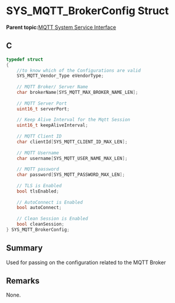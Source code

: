 # SYS\_MQTT\_BrokerConfig Struct

**Parent topic:**[MQTT System Service Interface](GUID-B5FCF623-E7FF-4626-AA04-20BCC3916E44.md)

## C

```c
typedef struct
{
    //to know which of the Configurations are valid
    SYS_MQTT_Vendor_Type eVendorType;
    
    // MQTT Broker/ Server Name
    char brokerName[SYS_MQTT_MAX_BROKER_NAME_LEN];
    
    // MQTT Server Port
    uint16_t serverPort;
    
    // Keep Alive Interval for the Mqtt Session
    uint16_t keepAliveInterval;
    
    // MQTT Client ID
    char clientId[SYS_MQTT_CLIENT_ID_MAX_LEN];
    
    // MQTT Username
    char username[SYS_MQTT_USER_NAME_MAX_LEN];
    
    // MQTT password
    char password[SYS_MQTT_PASSWORD_MAX_LEN];
    
    // TLS is Enabled
    bool tlsEnabled;
    
    // AutoConnect is Enabled
    bool autoConnect;
    
    // Clean Session is Enabled
    bool cleanSession;
} SYS_MQTT_BrokerConfig;

```

## Summary

Used for passing on the configuration related to the MQTT Broker

## Remarks

None.

